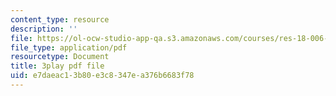 ```yaml
---
content_type: resource
description: ''
file: https://ol-ocw-studio-app-qa.s3.amazonaws.com/courses/res-18-006-calculus-revisited-single-variable-calculus-fall-2010/e7daeac13b80e3c8347ea376b6683f78_lLmt2UPPuY4.pdf
file_type: application/pdf
resourcetype: Document
title: 3play pdf file
uid: e7daeac1-3b80-e3c8-347e-a376b6683f78
---
```

